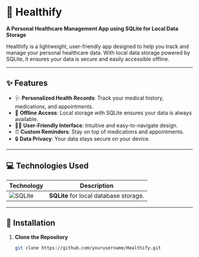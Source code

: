 # 🌟 Healthify  
**A Personal Healthcare Management App using SQLite for Local Data Storage**  

Healthify is a lightweight, user-friendly app designed to help you track and manage your personal healthcare data. With local data storage powered by SQLite, it ensures your data is secure and easily accessible offline.  

---

## ✨ Features  
- 🩺 **Personalized Health Records**: Track your medical history, medications, and appointments.  
- 📶 **Offline Access**: Local storage with SQLite ensures your data is always available.  
- 👩‍💻 **User-Friendly Interface**: Intuitive and easy-to-navigate design.  
- ⏰ **Custom Reminders**: Stay on top of medications and appointments.  
- 🔒 **Data Privacy**: Your data stays secure on your device.  

---

## 💻 Technologies Used  
| Technology | Description |  
|------------|-------------|  
| ![SQLite](https://www.sqlite.org/images/sqlite370_banner.gif) | **SQLite** for local database storage. |  


---

## 🚀 Installation  

1. **Clone the Repository**  
   ```bash  
   git clone https://github.com/yourusername/Healthify.git  

